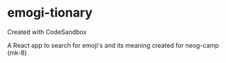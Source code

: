 # emogi-tionary
Created with CodeSandbox

A React app to search for emoji's and its meaning 
created for neog-camp (mk-8)

